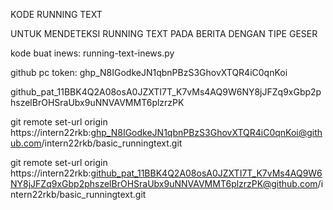 KODE RUNNING TEXT

UNTUK MENDETEKSI RUNNING TEXT PADA BERITA DENGAN TIPE GESER

kode buat inews: running-text-inews.py

github pc token:
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

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

git remote set-url origin https://intern22rkb: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@github.com/intern22rkb/basic_runningtext.git 

git remote set-url origin https://intern22rkb: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@github.com/intern22rkb/basic_runningtext.git 
